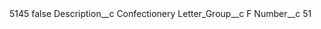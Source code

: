 <?xml version="1.0" encoding="UTF-8"?>
<CustomMetadata xmlns="http://soap.sforce.com/2006/04/metadata" xmlns:xsi="http://www.w3.org/2001/XMLSchema-instance" xmlns:xsd="http://www.w3.org/2001/XMLSchema">
    <label>5145</label>
    <protected>false</protected>
    <values>
        <field>Description__c</field>
        <value xsi:type="xsd:string">Confectionery</value>
    </values>
    <values>
        <field>Letter_Group__c</field>
        <value xsi:type="xsd:string">F</value>
    </values>
    <values>
        <field>Number__c</field>
        <value xsi:type="xsd:string">51</value>
    </values>
</CustomMetadata>
